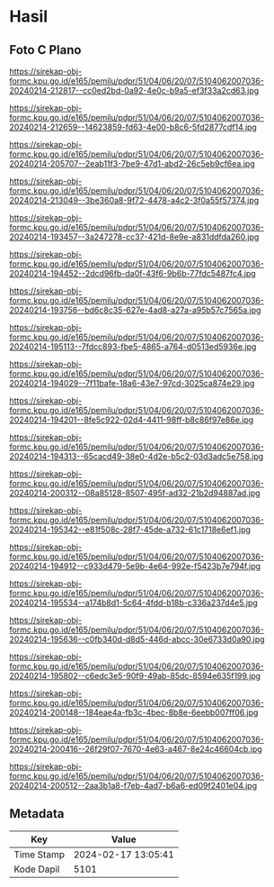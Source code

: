 # Hasil

## Foto C Plano

https://sirekap-obj-formc.kpu.go.id/e165/pemilu/pdpr/51/04/06/20/07/5104062007036-20240214-212817--cc0ed2bd-0a92-4e0c-b9a5-ef3f33a2cd63.jpg

https://sirekap-obj-formc.kpu.go.id/e165/pemilu/pdpr/51/04/06/20/07/5104062007036-20240214-212659--14623859-fd63-4e00-b8c6-5fd2877cdf14.jpg

https://sirekap-obj-formc.kpu.go.id/e165/pemilu/pdpr/51/04/06/20/07/5104062007036-20240214-205707--2eab11f3-7be9-47d1-abd2-26c5eb9cf6ea.jpg

https://sirekap-obj-formc.kpu.go.id/e165/pemilu/pdpr/51/04/06/20/07/5104062007036-20240214-213049--3be360a8-9f72-4478-a4c2-3f0a55f57374.jpg

https://sirekap-obj-formc.kpu.go.id/e165/pemilu/pdpr/51/04/06/20/07/5104062007036-20240214-193457--3a247278-cc37-421d-8e9e-a831ddfda260.jpg

https://sirekap-obj-formc.kpu.go.id/e165/pemilu/pdpr/51/04/06/20/07/5104062007036-20240214-194452--2dcd96fb-da0f-43f6-9b6b-77fdc5487fc4.jpg

https://sirekap-obj-formc.kpu.go.id/e165/pemilu/pdpr/51/04/06/20/07/5104062007036-20240214-193756--bd6c8c35-627e-4ad8-a27a-a95b57c7565a.jpg

https://sirekap-obj-formc.kpu.go.id/e165/pemilu/pdpr/51/04/06/20/07/5104062007036-20240214-195113--7fdcc893-fbe5-4865-a764-d0513ed5936e.jpg

https://sirekap-obj-formc.kpu.go.id/e165/pemilu/pdpr/51/04/06/20/07/5104062007036-20240214-194029--7f11bafe-18a6-43e7-97cd-3025ca874e29.jpg

https://sirekap-obj-formc.kpu.go.id/e165/pemilu/pdpr/51/04/06/20/07/5104062007036-20240214-194201--8fe5c922-02d4-4411-98ff-b8c86f97e86e.jpg

https://sirekap-obj-formc.kpu.go.id/e165/pemilu/pdpr/51/04/06/20/07/5104062007036-20240214-194313--65cacd49-38e0-4d2e-b5c2-03d3adc5e758.jpg

https://sirekap-obj-formc.kpu.go.id/e165/pemilu/pdpr/51/04/06/20/07/5104062007036-20240214-200312--08a85128-8507-495f-ad32-21b2d94887ad.jpg

https://sirekap-obj-formc.kpu.go.id/e165/pemilu/pdpr/51/04/06/20/07/5104062007036-20240214-195342--e81f508c-28f7-45de-a732-61c1718e6ef1.jpg

https://sirekap-obj-formc.kpu.go.id/e165/pemilu/pdpr/51/04/06/20/07/5104062007036-20240214-194912--c933d479-5e9b-4e64-992e-f5423b7e794f.jpg

https://sirekap-obj-formc.kpu.go.id/e165/pemilu/pdpr/51/04/06/20/07/5104062007036-20240214-195534--a174b8d1-5c64-4fdd-b18b-c336a237d4e5.jpg

https://sirekap-obj-formc.kpu.go.id/e165/pemilu/pdpr/51/04/06/20/07/5104062007036-20240214-195636--c0fb340d-d8d5-446d-abcc-30e6733d0a90.jpg

https://sirekap-obj-formc.kpu.go.id/e165/pemilu/pdpr/51/04/06/20/07/5104062007036-20240214-195802--c6edc3e5-90f9-49ab-85dc-8594e635f199.jpg

https://sirekap-obj-formc.kpu.go.id/e165/pemilu/pdpr/51/04/06/20/07/5104062007036-20240214-200148--184eae4a-fb3c-4bec-8b8e-6eebb007ff06.jpg

https://sirekap-obj-formc.kpu.go.id/e165/pemilu/pdpr/51/04/06/20/07/5104062007036-20240214-200416--26f29f07-7670-4e63-a467-8e24c46604cb.jpg

https://sirekap-obj-formc.kpu.go.id/e165/pemilu/pdpr/51/04/06/20/07/5104062007036-20240214-200512--2aa3b1a8-f7eb-4ad7-b6a6-ed09f2401e04.jpg


## Metadata

| Key        | Value               |
| ---------- | ------------------- |
| Time Stamp | 2024-02-17 13:05:41 |
| Kode Dapil | 5101                |



